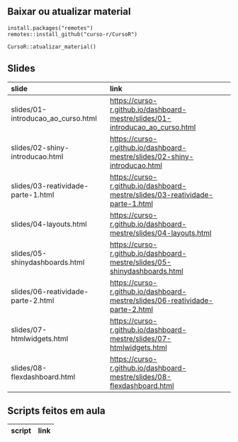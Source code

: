 
<!-- README.md is generated from README.Rmd. Please edit that file -->

## Baixar ou atualizar material

    install.packages("remotes")
    remotes::install_github("curso-r/CursoR")
    
    CursoR::atualizar_material()

## Slides

| slide                                | link                                                                            |
| :----------------------------------- | :------------------------------------------------------------------------------ |
| slides/01-introducao\_ao\_curso.html | <https://curso-r.github.io/dashboard-mestre/slides/01-introducao_ao_curso.html> |
| slides/02-shiny-introducao.html      | <https://curso-r.github.io/dashboard-mestre/slides/02-shiny-introducao.html>    |
| slides/03-reatividade-parte-1.html   | <https://curso-r.github.io/dashboard-mestre/slides/03-reatividade-parte-1.html> |
| slides/04-layouts.html               | <https://curso-r.github.io/dashboard-mestre/slides/04-layouts.html>             |
| slides/05-shinydashboards.html       | <https://curso-r.github.io/dashboard-mestre/slides/05-shinydashboards.html>     |
| slides/06-reatividade-parte-2.html   | <https://curso-r.github.io/dashboard-mestre/slides/06-reatividade-parte-2.html> |
| slides/07-htmlwidgets.html           | <https://curso-r.github.io/dashboard-mestre/slides/07-htmlwidgets.html>         |
| slides/08-flexdashboard.html         | <https://curso-r.github.io/dashboard-mestre/slides/08-flexdashboard.html>       |

## Scripts feitos em aula

| script | link |
| :----- | :--- |
